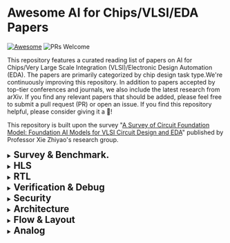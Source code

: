 # Awesome AI for Chips/VLSI/EDA Papers

[![Awesome](https://awesome.re/badge.svg)](https://awesome.re) 
![PRs Welcome](https://img.shields.io/badge/PRs-Welcome-green) 

This repository features a curated reading list of papers on AI for Chips/Very Large Scale Integration (VLSI)/Electronic Design Automation (EDA). The papers are primarily categorized by chip design task type.We're continuously improving this repository. In addition to papers accepted by top-tier conferences and journals, we also include the latest research from arXiv.
If you find any relevant papers that should be added, please feel free to submit a pull request (PR) or open an issue.
If you find this repository helpful, please consider giving it a 🌟!

This repository is built upon the survey "[A Survey of Circuit Foundation Model: Foundation AI Models for VLSI Circuit Design and EDA](https://arxiv.org/pdf/2504.03711)" published by Professor Xie Zhiyao's research group.

<details><summary><h2 style="display: inline;">Survey & Benchmark.</h2></summary>

Date|Method|Conference|Paper Title and Paper Interpretation (In Chinese)|Code
-----|----|-----|-----|-----
2023-10|[LLM4SS](https://ieeexplore.ieee.org/stamp/stamp.jsp?arnumber=10596266)|Access|LLM for SoC Security: A Paradigm Shift|
2023-12-28|[Llm4eda](https://arxiv.org/pdf/2401.12224)|arXiv|Llm4eda: Emerging progress in large language models for electronic design automation|
2024-03|[LCM](https://link.springer.com/content/pdf/10.1007/s11432-024-4155-7.pdf)|SCIS 2024|Large circuit models: opportunities and challenges.|
2024-05|[LFCD]()|ISVLSI 2024|Llms and the future of chip design: Unveiling security risks and building trust|
2024-06|[llm-guided](https://dl.acm.org/doi/abs/10.1145/3649476.3660393)|GLSVLSI 2024|Navigating soc security landscape on llm-guided paths|
2024-10-24|[Llm-aided](https://arxiv.org/pdf/2410.18582)|arXiv|Llm-aided efficient hardware design automation|
2024-12|[HdvLlm](https://www.proquest.com/openview/2b7fbab1fe9882dce439c2d611ad0285/1?pq-origsite=gscholar&cbl=2032404)|Electronics 2025|Hardware design and verification with large language models: A scoping review, challenges, and open issues|
2025-01|[LLM4EDA](https://dl.acm.org/doi/pdf/10.1145/3715324)|TODAES 2025|A survey of research in large language models for electronic design automation|
2025-03|[FoundationAI](https://arxiv.org/pdf/2504.03711)|arXiv|A Survey of Circuit Foundation Model: Foundation AI Models for VLSI Circuit Design and EDA|
2023-9-14| [Verilogeval](https://arxiv.org/pdf/2309.07544)              | ICCAD 2023       | Verilogeval: Evaluating large language models for verilog code generation |

</details>

<details><summary><h2 style="display: inline;">HLS</h2></summary>

Date|Method|Conference|Paper Title and Paper Interpretation (In Chinese)|Code
-----|----|-----|-----|-----
2023-10-28|[HARP](https://par.nsf.gov/servlets/purl/10539416)|ICCAD 2023|Robust GNN-based Representation Learning for HLS|
 2024-5-25  | [Synthai](https://arxiv.org/pdf/2405.16072?)                 | arXiv        | Synthai: A multi agent generative ai framework for automated modular hls design generation. |
 2024-08-13 | [Hlspilot](https://dl.acm.org/doi/pdf/10.1145/3676536.3676781) | ICCAD 2024   | Hlspilot: Llm-based high-level synthesis                     |
 2024-8-19  | [LLMs4HLS](https://dl.acm.org/doi/pdf/10.1145/3676536.3699507) | ICCAD 2024   | Are llms any good for high-level synthesis?                  |
 2024-11-29 | [C2hlsc](https://dl.acm.org/doi/pdf/10.1145/3734524)         | TODAES 2024  | C2hlsc: Leveraging large language models to bridge the software-tohardware design gap |
2025-2-19|[LLM-assisted-HLS](https://dl.acm.org/doi/pdf/10.1145/3658617.3697616)|ASP-DAC 2025|Exploring code language models for automated hls-based hardware generation: Benchmark, infrastructure and analysis|
2024-6-13|[ProgSG](https://dl.acm.org/doi/pdf/10.1145/3670474.3685952)|MLCAD 2024|Cross-modality program representation learning for electronic design automation with high-level synthesis.|

</details>

<details><summary><h2 style="display: inline;">RTL</h2></summary>

Date|Method|Conference|Paper Title and Paper Interpretation (In Chinese)|Code
-----|----|-----|-----|-----
2020-8-27|[Dave](https://dl.acm.org/doi/pdf/10.1145/3380446.3430634)|MLCAD 2020|Dave: Deriving automatically verilog from english|
2021-10-10|[Design2Vec](https://proceedings.neurips.cc/paper/2021/file/c5aa65949d20f6b20e1a922c13d974e7-Paper.pdf)|NeurIPS 2021|Learning semantic representations to verify hardware designs|
2022-12-13|[VGen](https://arxiv.org/pdf/2212.11140)🔥|DATE 2023|Benchmarking large language models for automated verilog rtl code generation|[code](https://github.com/shailja-thakur/VGen)
2023-2-17|[](https://eprint.iacr.org/2023/212.pdf)||Generating secure hardware using chatgpt resistant to cwes|
2023-5-22|[Chip-chat](https://arxiv.org/pdf/2305.13243)🔥|MLCAD 2023|Chip-chat: Challenges and opportunities in conversational hardware design|
2023-5-23|[Chipgpt](https://arxiv.org/pdf/2305.14019)🔥|arXiv|Chipgpt: How far are we from natural language hardware design|
2023-7-28|[Verigen](https://dl.acm.org/doi/pdf/10.1145/3643681)🔥|TODAES 2024|Verigen: A large language model for verilog code generation|
2023-9-14|[Verilogeval](https://arxiv.org/pdf/2309.07544)🔥|ICCAD 2023|Verilogeval: Evaluating large language models for verilog code generation|
2023-9-19|[GPT4AIGChip](https://arxiv.org/pdf/2309.10730)🔥|ICCAD 2023|GPT4AIGChip: Towards next-generation AI accelerator design automation via large language models.|
2023-10-31|[ChipNeMo](https://arxiv.org/pdf/2311.00176)🔥|arXiv|ChipNeMo: Domain-Adapted LLMs for Chip Design|
2023-11-8|[Autochip](https://arxiv.org/pdf/2311.04887)🔥|arXiv|Autochip: Automating hdl generation using llm feedback|
2023-12-8|SNS v2|MICRO 2023|Fast, robust and transferable prediction for hardware logic synthesis|
2023-12-14|[Rtlcoder](https://arxiv.org/pdf/2312.08617)|TCAD 2024|Rtlcoder: Fully open-source and efficient llm-assisted rtl code generation technique|[code](https://github.com/hkustzhiyao/RTL-Coder)
2024-1-12|[AttenSink](https://arxiv.org/pdf/2401.08683)|arxiv|Zero-shot rtl code generation with attention sink augmented large language models|
2024-2-5|[MCTS](https://arxiv.org/pdf/2402.03289)|arxiv|Make every move count: Llm-based high-quality rtl code generation using mcts|
2024-2-23|[Betterv](https://arxiv.org/pdf/2402.03375)|arxiv|Betterv: Controlled verilog generation with discriminative guidance|
2024-3-11|[En2asic](https://arxiv.org/pdf/2403.07039?)|arxiv|From english to asic: Hardware implementation with large language model|
2024-3-17|[Dayn](https://dl.acm.org/doi/pdf/10.1145/3649329.3657356)|DAC 2024|Data is all you need: Finetuning llms for chip design via an automated design-data augmentation framework|
2024-4-12|[Creativeval](https://arxiv.org/pdf/2404.08806)|LAD 2024|Creativeval: Evaluating creativity of llm-based hardware code generation|[code](https://github.com/matthewdelorenzo/CreativEval/)
2024-5-27|[Rtl-repo](https://arxiv.org/pdf/2405.17378?)|LAD 2024|Rtl-repo: A benchmark for evaluating llms on large-scale rtl design projects|[code](https://github.com/AUCOHL/RTL-Repo)
2024-6-6|[Vhdl-eval](https://arxiv.org/pdf/2406.04379?)|LAD 2024|Vhdl-eval: A framework for evaluating large language models in vhdl code generation|
2024-7-2|[Mg-verilog](https://arxiv.org/pdf/2407.01910?)|LAD 2024|Mg-verilog: Multi-grained dataset towards enhanced llm-assisted verilog generation|[code](https://github.com/GATECH-EIC/mg-verilog)
2024-7-4|[CBA](https://arxiv.org/pdf/2407.18326)|arxiv|Classification-based automatic hdl code generation using llms|
2024-7-11|[chipgptv](https://dl.acm.org/doi/pdf/10.1145/3676536.3676679)|ICCAD 2024|Natural language is not enough: Benchmarking multi-modal generative ai for verilog generation|[code](https://github.com/aichipdesign/chipgptv)
2024-7-15|[Codev](https://arxiv.org/pdf/2407.10424)|arxiv|Codev: Empowering llms for verilog generation through multi-level summarization|
2024-7-21|[VeriSeek](https://arxiv.org/pdf/2407.18271)|arxiv|Large Language Model for Verilog Generation with Code-Structure-Guided Reinforcement Learning|
2024-7-23|[Origen](https://arxiv.org/pdf/2407.16237?)|ICCAD 2024|Origen: Enhancing rtl code generation with code-to-code augmentation and self-reflection|[code](https://github.com/pku-liang/OriGen)
2024-7-23|[Hp4lcd](https://arxiv.org/pdf/2407.18276?)|MLCAD 2024|Rome was not built in a single step: Hierarchical prompting for llm-based chip design|
2024-7-24|[Autovcoder](https://arxiv.org/pdf/2407.18333?)|ICCD 2024|Autovcoder: A systematic framework for automated verilog code generation using llms|
2024-8-15|[Verilogcoder](https://arxiv.org/pdf/2408.08927)|AAAI 2025|Verilogcoder: Autonomous verilog coding agents with graph-based planning and abstract syntax tree (ast)-based waveform tracing tool|[code](https://github.com/NVlabs/VerilogCoder)
2024-8-20|[ReVerilogeval](https://arxiv.org/pdf/2408.11053v1)|arxiv|Revisiting verilogeval: Newer llms, in-context learning, and specification-to-rtl tasks|
2024-9-9|[CoDes](https://dl.acm.org/doi/pdf/10.1145/3670474.3685966)|MLCAD 2024|Chain-of-descriptions: Improving code llms for vhdl code generation and summarization|
2024-9-19|[Craftrtl](https://arxiv.org/pdf/2409.12993?)|ICLR 2025|Craftrtl: High-quality synthetic data generation for verilog code models with correct-by-construction non-textual representations and targeted code repair|
2024-11-21|[AIVRIL2](https://arxiv.org/pdf/2412.04485)|DATE 2024|Eda-aware rtl generation with large language models|
2024-11-25|[Opl4gpt](https://eprint.iacr.org/2024/1905.pdf)|ASP-DAC 2025|Opl4gpt: An application space exploration of optimal programming language for hardware design by llm|
2024-12-10|[Mage](https://arxiv.org/pdf/2412.07822)|arxiv|Mage: A multi-agent engine for automated rtl code generation|
2025-1-6|[Rtlsquad](https://arxiv.org/pdf/2501.05470?)|arxiv|Rtlsquad: Multi-agent based interpretable rtl design|
2025-2-15|[Lintllm](https://arxiv.org/pdf/2502.10815)|arxiv|Lintllm: An open-source verilog linting framework based on large language models|
2025-2-20|[Deeprtl](https://arxiv.org/pdf/2502.15832?)|ICLR 2025|Deeprtl: Bridging verilog understanding and generation with a unified representation model|
2025-3-4|[CircuitEncoder](https://zhiyaoxie.com/files/ASPDAC25_CircuitEncoder.pdf)|ASP-DAC 2025|A self-supervised, pre-trained, and cross-stage-aligned circuit encoder provides a foundation for various design tasks|
2025-3-19|[Openllm-rtl](https://arxiv.org/pdf/2503.15112)|ICCAD 2024|Openllm-rtl: Open dataset and benchmark for llm-aided design rtl generation|
2025-5-4|[Circuitfusion](https://arxiv.org/pdf/2505.02168)|ICLR 2025|Circuitfusion: multimodal circuit representation learning for agile chip design|[code](https://github.com/hkust- zhiyao/CircuitFusion)

</details>

<details><summary><h2 style="display: inline;">Verification & Debug</h2></summary>

Date|Method|Conference|Paper Title and Paper Interpretation (In Chinese)|Code
-----|----|-----|-----|-----

</details>

<details><summary><h2 style="display: inline;">Security</h2></summary>

Date|Method|Conference|Paper Title and Paper Interpretation (In Chinese)|Code
-----|----|-----|-----|-----

</details>

<details><summary><h2 style="display: inline;">Architecture</h2></summary>

Date|Method|Conference|Paper Title and Paper Interpretation (In Chinese)|Code
-----|----|-----|-----|-----

</details>

<details><summary><h2 style="display: inline;">Flow & Layout</h2></summary>

Date|Method|Conference|Paper Title and Paper Interpretation (In Chinese)|Code
-----|----|-----|-----|-----

</details>

<details><summary><h2 style="display: inline;">Analog</h2></summary>

Date|Method|Conference|Paper Title and Paper Interpretation (In Chinese)|Code
-----|----|-----|-----|-----

</details>
